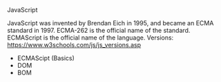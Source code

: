 JavaScript


JavaScript was invented by Brendan Eich in 1995, and became an ECMA standard in 1997.
ECMA-262 is the official name of the standard. ECMAScript is the official name of the language.
Versions: https://www.w3schools.com/js/js_versions.asp


- ECMAScipt (Basics)
- DOM
- BOM

